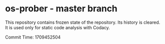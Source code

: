# os-prober - master branch

This repository contains frozen state of the repository.
Its history is cleared. It is used only for static code
analysis with Codacy.

Commit Time: 1709452504